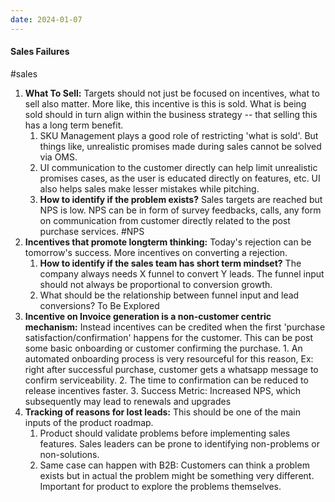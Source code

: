 ```yaml
---
date: 2024-01-07
---
```


#### Sales Failures
#sales

1. **What To Sell:** Targets should not just be focused on incentives, what to sell also matter. More like, this incentive is this is sold. What is being sold should in turn align within the business strategy -- that selling this has a long term benefit.
	1. SKU Management plays a good role of restricting 'what is sold'. But things like, unrealistic promises made during sales cannot be solved via OMS.
	2. UI communication to the customer directly can help limit unrealistic promises cases, as the user is educated directly on features, etc. UI also helps sales make lesser mistakes while pitching.
	3. **How to identify if the problem exists?** Sales targets are reached but NPS is low. NPS can be in form of survey feedbacks, calls, any form on communication from customer directly related to the post purchase services. #NPS
2. **Incentives that promote longterm thinking:** Today's rejection can be tomorrow's success. More incentives on converting a rejection.
	1. **How to identify if the sales team has short term mindset?** The company always needs X funnel to convert Y leads. The funnel input should not always be proportional to conversion growth.
	2. What should be the relationship between funnel input and lead conversions? To Be Explored
3. **Incentive on Invoice generation is a non-customer centric mechanism:** Instead incentives can be credited when the first 'purchase satisfaction/confirmation' happens for the customer. This can be post some basic onboarding or customer confirming the purchase.
		1. An automated onboarding process is very resourceful for this reason, Ex: right after successful purchase, customer gets a whatsapp message to confirm serviceability. 
		2. The time to confirmation can be reduced to release incentives faster.
		3. Success Metric: Increased NPS, which subsequently may lead to renewals and upgrades
4. **Tracking of reasons for lost leads:** This should be one of the main inputs of the product roadmap. 
	1. Product should validate problems before implementing sales features. Sales leaders can be prone to identifying non-problems or non-solutions.
	2. Same case can happen with B2B: Customers can think a problem exists but in actual the problem might be something very different. Important for product to explore the problems themselves.